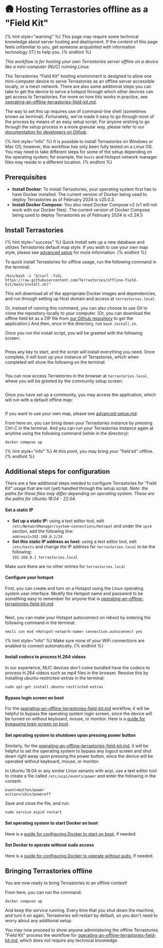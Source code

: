 # 🛖 Hosting Terrastories offline as a "Field Kit"

{% hint style="warning" %}
This page may require some technical knowledge about server hosting and deployment. If the content of this page feels unfamiliar to you, get someone acquainted with information technology (IT) to help you.
{% endhint %}

_This workflow is for hosting your own Terrastories server offline on a device like a mini-computer (NUC) running Linux._

The Terrastories "Field Kit" hosting environment is designed to allow one mini-computer device to serve Terrastories as an offline server accessible locally, or a mesh network. There are also some additional steps you can take to get the device to serve a hotspot through which other devices can get access to Terrastories. For more on how this works in practice, see [operating-an-offline-terrastories-field-kit.md](../../../operating-terrastories-offline/operating-an-offline-terrastories-field-kit.md "mention").

The way to set this up requires use of command-line shell (sometimes known as terminal). Fortunately, we've made it easy to go through most of the process by means of an easy setup script. For anyone wishing to go through the setup process in a more granular way, please refer to our [documentation for developers on Github](https://github.com/Terrastories/terrastories).

{% hint style="info" %}
It is possible to install Terrastories on Windows or Mac OS; however, this workflow has only been fully tested on a Linux OS. You may need to take different steps for some of the setup depending on the operating system; for example, the `hosts` and Hotspot network manager files may reside in a different location.
{% endhint %}

## Prerequisites

* **Install Docker:** To install Terrastories, your operating system first has to have Docker installed. The current version of Docker being used to deploy Terrastories as of February 2024 is v25.0.3.
* **Install Docker Compose**: You also need Docker Compose v2 (v1 will not work with our Docker files). The current version of Docker Compose being used to deploy Terrastories as of February 2024 is v2.24.5

## Install Terrastories

{% hint style="success" %}
Quick Install sets up a new database and utilizes Terrastories default map style. If you wish to use your own map style, please see [advanced setup](advanced-setup.md) for more information.
{% endhint %}

To quick install Terrastories for offline usage, run the following command in the terminal:

```
/bin/bash -c "$(curl -fsSL https://raw.githubusercontent.com/Terrastories/offline-field-kit/main/install.sh)"
```

This will download all of the appropriate Docker images and dependencies, and run through setting up Host domain and access at `terrastories.local`.&#x20;

Or, instead of running this command, you can also choose to use Git to clone the repository locally to your computer. (Or, you can download the offline field kit as a ZIP file from [our Github repository](https://github.com/terrastories/offline-field-kit) to get the application.) And then, once in the directory, run `bash install.sh`.

Once you run the install script, you will be greeted with the following screen:

<figure><img src="../../../.gitbook/assets/Screenshot from 2024-02-16 12-42-30.png" alt=""><figcaption></figcaption></figure>

Press any key to start, and the script will install everything you need. Once complete, it will boot up your instance of Terrastories, which when completed will show the following on the terminal:

<figure><img src="../../../.gitbook/assets/Screenshot from 2024-02-16 12-43-06.png" alt=""><figcaption></figcaption></figure>

You can now access Terrastories in the browser at `terrastories.local`, where you will be greeted by the community setup screen:

<figure><img src="../../../.gitbook/assets/Screenshot from 2024-02-16 12-43-22.png" alt=""><figcaption></figcaption></figure>

Once you have set up a community, you may access the application, which will run with a default offline map:

<figure><img src="../../../.gitbook/assets/Screenshot from 2024-02-16 12-44-04.png" alt=""><figcaption></figcaption></figure>

If you want to use your own map, please see [advanced-setup.md](advanced-setup.md "mention").

From here on, you can bring down your Terrastories instance by pressing Ctrl-C in the terminal. And you can run your Terrastories instance again at anytime using the following command (while in the directory):

```
docker compose up
```

{% hint style="info" %}
At this point, you may bring your "field kit" offline.&#x20;
{% endhint %}

## Additional steps for configuration

There are a few additional steps needed to configure Terrastories for "Field Kit" usage that are not (yet) handled through the setup script. _Note: the paths for these files may differ depending on operating system. These are the paths for Ubuntu 18.04 - 22.04._

#### Set a static IP

* **Set up a static IP:** using a text editor tool, edit `/etc/NetworkManager/system-connections/Hotspot` and under the `ipv4` section, add the following line:\
  `address1=192.168.0.1/24`
* **Set this static IP address as host**: using a text editor tool, edit `/etc/hosts` and change the IP address for `terrastories.local` to be the following:\
  `192.168.0.1 terrastories.local`

Make sure there are no other entries for `terrastories.local`

#### Configure your hotspot

First, you can create and turn on a Hotspot using the Linux operating system user interface. Modify the Hotspot name and password to be something easy to remember for anyone that is [operating-an-offline-terrastories-field-kit.md](../../../operating-terrastories-offline/operating-an-offline-terrastories-field-kit.md "mention").

<figure><img src="../../../.gitbook/assets/Screenshot from 2022-11-23 16-15-29.png" alt=""><figcaption></figcaption></figure>

Next, you can make your Hotspot autoconnect on reboot by entering the following command in the terminal:

```
nmcli con mod <Hotspot-network-name> connection.autoconnect yes
```

{% hint style="info" %}
Make sure none of your WiFi connections are enabled to connect automatically.
{% endhint %}

#### Install codecs to process H.264 videos

In our experience, NUC devices don't come bundled have the codecs to process H.264 videos such as mp4 files in the browser. Resolve this by installing ubuntu-restricted-extras in the terminal:

```
sudo apt-get install ubuntu-restricted-extras
```

#### Bypass login screen on boot

For the [operating-an-offline-terrastories-field-kit.md](../../../operating-terrastories-offline/operating-an-offline-terrastories-field-kit.md "mention") workflow, it will be helpful to bypass the operating system login screen, since the device will be turned on without keyboard, mouse, or monitor. Here is a [guide for bypassing login screen on boot](https://askubuntu.com/questions/256239/how-to-bypass-login-screen-on-boot).

#### Set operating system to shutdown upon pressing power button

Similarly, for the [operating-an-offline-terrastories-field-kit.md](../../../operating-terrastories-offline/operating-an-offline-terrastories-field-kit.md "mention"), it will be helpful to set the operating system to bypass any logout screen and shut down right away upon pressing the power button, since the device will be operated without keyboard, mouse, or monitor.&#x20;

In Ubuntu 18.04 or any similar Linux variants with acpi, use a text editor tool to create a file called `/etc/acpi/events/power` and enter the following in the content:

```
event=button/power
action=/sbin/poweroff
```

Save and close the file, and run:

```
sudo service acpid restart
```

#### Set operating system to start Docker on boot

Here is a [guide for configuring Docker to start on boot](https://docs.docker.com/install/linux/linux-postinstall/#configure-docker-to-start-on-boot), if needed.

#### Set Docker to operate without sudo access

Here is a [guide for configuring Docker to operate without sudo](https://docs.docker.com/install/linux/linux-postinstall/#manage-docker-as-a-non-root-user), if needed.

## Bringing Terrastories offline

You are now ready to bring Terrastories to an offline context!

From here, you can run the command:

```
docker compose up
```

And keep the service running. Every time that you shut down the machine, and turn it on again, Terrastories will restart by default, so you don't need to worry about any additional setup.&#x20;

You may now proceed to show anyone administering the offline Terrastories "Field Kit" process the workflow for [operating-an-offline-terrastories-field-kit.md](../../../operating-terrastories-offline/operating-an-offline-terrastories-field-kit.md "mention"), which does not require any technical knowledge.
